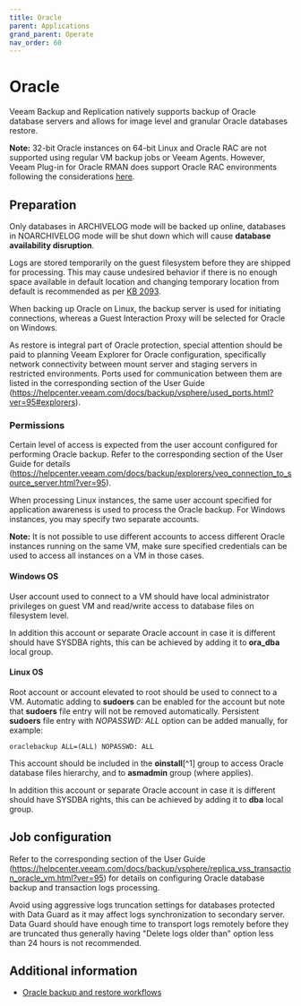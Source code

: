 ```yaml
---
title: Oracle
parent: Applications
grand_parent: Operate
nav_order: 60
---
```



# Oracle

Veeam Backup and Replication natively supports backup of Oracle database servers and allows for image level and granular Oracle databases restore.

**Note:** 32-bit Oracle instances on 64-bit Linux and Oracle RAC are not supported using regular VM backup jobs or Veeam Agents. However, Veeam Plug-in for Oracle RMAN does support Oracle RAC environments following the considerations [here](https://helpcenter.veeam.com/docs/backup/plugins/oracle_environment_planning.html#rac).

## Preparation

Only databases in ARCHIVELOG mode will be backed up online, databases in NOARCHIVELOG mode will be shut down which will cause **database availability disruption**.

Logs are stored temporarily on the guest filesystem before they are shipped for processing. This may cause undesired behavior if there is no enough space available in default location and changing temporary location from default is recommended as per [KB 2093](https://www.veeam.com/kb2093).

When backing up Oracle on Linux, the backup server is used for initiating connections, whereas a Guest Interaction Proxy will be selected for Oracle on Windows.

As restore is integral part of Oracle protection, special attention should be paid to planning Veeam Explorer for Oracle configuration, specifically network connectivity between mount server and staging servers in restricted environments. Ports used for communication between them are listed in the corresponding section of the User Guide (https://helpcenter.veeam.com/docs/backup/vsphere/used_ports.html?ver=95#explorers).

### Permissions

Certain level of access is expected from the user account configured for performing Oracle backup. Refer to the corresponding section of the User Guide for details (https://helpcenter.veeam.com/docs/backup/explorers/veo_connection_to_source_server.html?ver=95).

When processing Linux instances, the same user account specified for application awareness is used to process the Oracle backup. For Windows instances, you may specify two separate accounts.

**Note:** It is not possible to use different accounts to access different Oracle instances running on the same VM, make sure specified credentials can be used to access all instances on a VM in those cases.

#### Windows OS

User account used to connect to a VM should have local administrator privileges on guest VM and read/write access to database files on filesystem level.

In addition this account or separate Oracle account in case it is different should have SYSDBA rights, this can be achieved by adding it to **ora_dba** local group.

#### Linux OS

Root account or account elevated to root should be used to connect to a VM. Automatic adding to **sudoers** can be enabled for the account but note that **sudoers** file entry will not be removed automatically. Persistent **sudoers** file entry with *NOPASSWD: ALL* option can be added manually, for example:

    oraclebackup ALL=(ALL) NOPASSWD: ALL

This account should be included in the **oinstall**[^1] group to access Oracle database files hierarchy, and to **asmadmin** group (where applies).

In addition this account or separate Oracle account in case it is different should have SYSDBA rights, this can be achieved by adding it to **dba** local group.

## Job configuration

Refer to the corresponding section of the User Guide (https://helpcenter.veeam.com/docs/backup/vsphere/replica_vss_transaction_oracle_vm.html?ver=95) for details on configuring Oracle database backup and transaction logs processing.

Avoid using aggressive logs truncation settings for databases protected with Data Guard as it may affect logs synchronization to secondary server. Data Guard should have enough time to transport logs remotely before they are truncated thus generally having "Delete logs older than" option less than 24 hours is not recommended.


## Additional information

* [Oracle backup and restore workflows](../../anatomy/applications/oracle.md)
